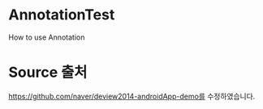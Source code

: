 # AnnotationTest
How to use Annotation

# Source 출처
https://github.com/naver/deview2014-androidApp-demo를 수정하였습니다.


